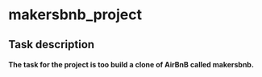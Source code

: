 # makersbnb_project

## Task description
#### The task for the project is too build a clone of AirBnB called makersbnb. 
